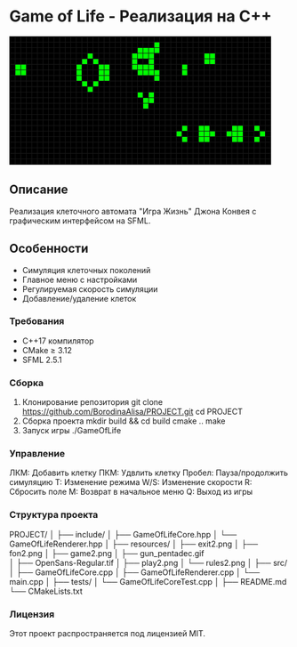 # Game of Life - Реализация на C++

![Game of Life Preview](resources/gun_pentadec.gif)

## Описание
Реализация клеточного автомата "Игра Жизнь" Джона Конвея с графическим интерфейсом на SFML.

## Особенности
- Симуляция клеточных поколений
- Главное меню с настройками
- Регулируемая скорость симуляции
- Добавление/удаление клеток

### Требования
- C++17 компилятор
- CMake ≥ 3.12
- SFML 2.5.1

### Сборка
1. Клонирование репозитория
git clone https://github.com/BorodinaAlisa/PROJECT.git
cd PROJECT
2. Сборка проекта
mkdir build && cd build
cmake ..
make
3. Запуск игры
./GameOfLife

### Управление
ЛКМ: Добавить клетку
ПКМ: Удвлить клетку
Пробел: Пауза/продолжить симуляцию
T: Изменение режима
W/S: Изменение скорости
R: Сбросить поле
M: Возврат в начальное меню
Q: Выход из игры

### Структура проекта
PROJECT/
│
├── include/
│   ├── GameOfLifeCore.hpp
│   └── GameOfLifeRenderer.hpp
│
├── resources/
│   ├── exit2.png
│   ├── fon2.png
│   ├── game2.png
│   ├── gun_pentadec.gif     
│   ├── OpenSans-Regular.tif
│   ├── play2.png
│   └── rules2.png
│
├── src/
│   ├── GameOfLifeCore.cpp
│   ├── GameOfLifeRenderer.cpp
│   └── main.cpp
│
├── tests/
│   └── GameOfLifeCoreTest.cpp
│
├── README.md
└── CMakeLists.txt

### Лицензия
Этот проект распространяется под лицензией MIT.